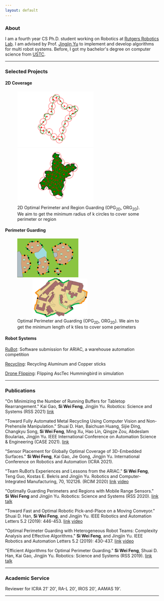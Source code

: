 ```yaml
---
layout: default
---
```

<!-- Homepage -->
### About
I am a fourth year CS Ph.D. student working on Robotics at [Rutgers Robotics Lab](https://robotics.cs.rutgers.edu).
I am advised by Prof. [Jingjin Yu](https://arc.cs.rutgers.edu) to implement and develop algorithms
for multi robot systems. 
Before, I got my bachelor's degree on computer science from [USTC](https://en.ustc.edu.cn/).

---

### Selected Projects
#### 2D Coverage
<!-- ![Optimal Perimeter Guarding](opg2d.png)
![Optimal Region Guarding](org2d.png) -->
<figure>
    <img src="opg2d.png" alt="opg2d" width="250"/>
    <img src="org2d.png" alt="org2d" width="250"/>
    <figcaption> 2D Optimal Perimeter and Region Guarding (OPG<sub>2D</sub>, ORG<sub>2D</sub>). We aim to get the minimum radius of k circles to cover some perimeter or region</figcaption>
</figure>


#### Perimeter Guarding
<figure>
    <img src="opg.png" alt="drawing" width="200"/> 
    <img src="castle.png" alt="drawing" width="180" style="padding-left: 50px"/>
    <figcaption> Optimal Perimeter and Guarding (OPG<sub>2D</sub>, ORG<sub>2D</sub>). We aim to get the minimum length of k tiles to cover some perimeters</figcaption>
</figure>

#### Robot Systems
[RuBot](https://youtu.be/7H7YLeJz2zE?t=9): Software submission for ARIAC, a warehouse automation competition

[Recycling](https://youtu.be/araxYgLCrpM): Recycling Aluminum and Copper sticks

[Drone Flipping](min_2circle_executed.mp4): Flipping AscTec Hummingbird in simulation

---

### Publications

"On Minimizing the Number of Running Buffers for Tabletop Rearrangement." Kai Gao, **Si Wei Feng**, Jingjin Yu. Robotics: Science and Systems (RSS 2021) [link](https://arxiv.org/pdf/2105.06357.pdf)

"Toward Fully Automated Metal Recycling Using Computer Vision and Non-Prehensile Manipulation." Shuai D. Han, Baichuan Huang, Sijie Ding, Changkyu Song, **Si Wei Feng**, Ming Xu, Hao Lin, Qingze Zou, Abdeslam Boularias, Jingjin Yu. IEEE International Conference on Automation Science & Engineering (CASE 2021). [link](https://arc-l.github.io/files/HanHuaYu21CASE.pdf)

"Sensor Placement for Globally Optimal Coverage of 3D-Embedded Surfaces." **Si Wei Feng**, Kai Gao, Jie Gong, Jingjin Yu. International Conference on Robotics and Automation (ICRA 2021).

"Team RuBot’s Experiences and Lessons from the ARIAC." **Si Wei Feng**, Teng Guo, Kostas E. Bekris and Jingjin Yu. Robotics and Computer-Integrated Manufacturing, 70, 102126. (RCIM 2020) [link](https://www.sciencedirect.com/science/article/abs/pii/S0736584521000120) [video](https://youtu.be/7H7YLeJz2zE)

"Optimally Guarding Perimeters and Regions with Mobile Range Sensors." **Si Wei Feng** and Jingjin Yu. Robotics: Science and Systems (RSS 2020). [link](https://arxiv.org/abs/2002.08477) [talk](https://youtu.be/1-PsAmQlVw8)

"Toward Fast and Optimal Robotic Pick-and-Place on a Moving Conveyor." Shuai D. Han, **Si Wei Feng**, and Jingjin Yu. IEEE Robotics and Automation Letters 5.2 (2019): 446-453. [link](https://arxiv.org/pdf/1912.08009.pdf) [video](https://youtu.be/bIomJzjKXyc)

"Optimal Perimeter Guarding with Heterogeneous Robot Teams: Complexity Analysis and Effective Algorithms." **Si Wei Feng**, and Jingjin Yu. IEEE Robotics and Automation Letters 5.2 (2019): 430-437. [link](https://arxiv.org/pdf/1912.08591.pdf) [video](https://youtu.be/6gYL0_B3YTk)

"Efficient Algorithms for Optimal Perimeter Guarding." **Si Wei Feng**, Shuai D. Han, Kai Gao, Jingjin Yu. Robotics: Science and Systems (RSS 2019). [link](https://arxiv.org/pdf/1905.04434.pdf) [talk](https://youtu.be/a6RHEJZDNrU?t=548)

---

### Academic Service
Reviewer for ICRA 21' 20', RA-L 20', IROS 20', AAMAS 19'.

---

